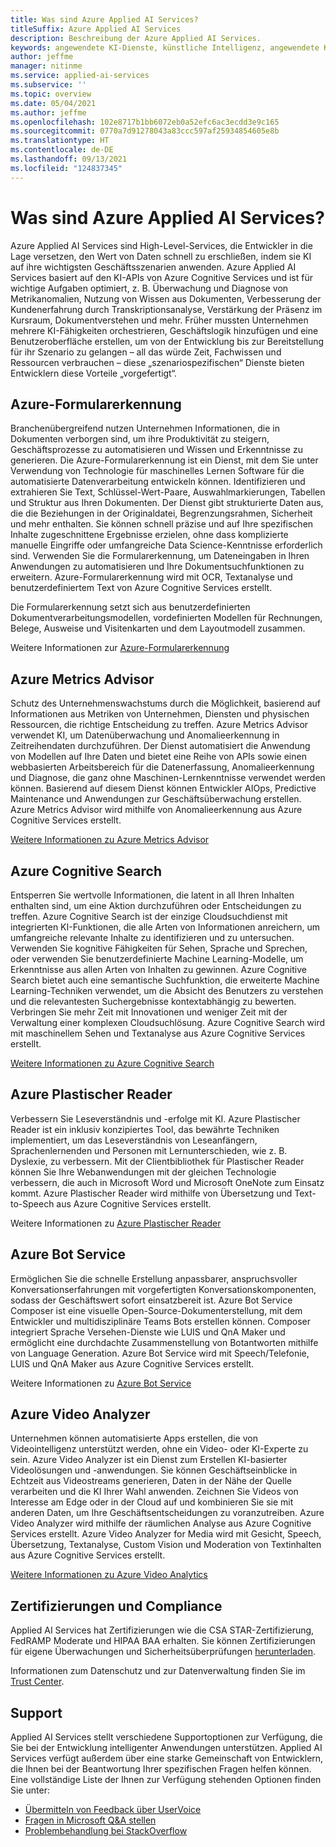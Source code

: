 ```yaml
---
title: Was sind Azure Applied AI Services?
titleSuffix: Azure Applied AI Services
description: Beschreibung der Azure Applied AI Services.
keywords: angewendete KI-Dienste, künstliche Intelligenz, angewendete KI, KI-Dienste, kognitive Suche, angewendete KI-Features
author: jeffme
manager: nitinme
ms.service: applied-ai-services
ms.subservice: ''
ms.topic: overview
ms.date: 05/04/2021
ms.author: jeffme
ms.openlocfilehash: 102e8717b1bb6072eb0a52efc6ac3ecdd3e9c165
ms.sourcegitcommit: 0770a7d91278043a83ccc597af25934854605e8b
ms.translationtype: HT
ms.contentlocale: de-DE
ms.lasthandoff: 09/13/2021
ms.locfileid: "124837345"
---
```

# <a name="what-are-azure-applied-ai-services"></a>Was sind Azure Applied AI Services?

Azure Applied AI Services sind High-Level-Services, die Entwickler in die Lage versetzen, den Wert von Daten schnell zu erschließen, indem sie KI auf ihre wichtigsten Geschäftsszenarien anwenden.  Azure Applied AI Services basiert auf den KI-APIs von Azure Cognitive Services und ist für wichtige Aufgaben optimiert, z. B. Überwachung und Diagnose von Metrikanomalien, Nutzung von Wissen aus Dokumenten, Verbesserung der Kundenerfahrung durch Transkriptionsanalyse, Verstärkung der Präsenz im Kursraum, Dokumentverstehen und mehr. Früher mussten Unternehmen mehrere KI-Fähigkeiten orchestrieren, Geschäftslogik hinzufügen und eine Benutzeroberfläche erstellen, um von der Entwicklung bis zur Bereitstellung für ihr Szenario zu gelangen – all das würde Zeit, Fachwissen und Ressourcen verbrauchen – diese „szenariospezifischen“ Dienste bieten Entwicklern diese Vorteile „vorgefertigt“.

## <a name="azure-form-recognizer"></a>Azure-Formularerkennung

Branchenübergreifend nutzen Unternehmen Informationen, die in Dokumenten verborgen sind, um ihre Produktivität zu steigern, Geschäftsprozesse zu automatisieren und Wissen und Erkenntnisse zu generieren.  Die Azure-Formularerkennung ist ein Dienst, mit dem Sie unter Verwendung von Technologie für maschinelles Lernen Software für die automatisierte Datenverarbeitung entwickeln können. Identifizieren und extrahieren Sie Text, Schlüssel-Wert-Paare, Auswahlmarkierungen, Tabellen und Struktur aus Ihren Dokumenten. Der Dienst gibt strukturierte Daten aus, die die Beziehungen in der Originaldatei, Begrenzungsrahmen, Sicherheit und mehr enthalten. Sie können schnell präzise und auf Ihre spezifischen Inhalte zugeschnittene Ergebnisse erzielen, ohne dass komplizierte manuelle Eingriffe oder umfangreiche Data Science-Kenntnisse erforderlich sind. Verwenden Sie die Formularerkennung, um Dateneingaben in Ihren Anwendungen zu automatisieren und Ihre Dokumentsuchfunktionen zu erweitern.  Azure-Formularerkennung wird mit OCR, Textanalyse und benutzerdefiniertem Text von Azure Cognitive Services erstellt.

Die Formularerkennung setzt sich aus benutzerdefinierten Dokumentverarbeitungsmodellen, vordefinierten Modellen für Rechnungen, Belege, Ausweise und Visitenkarten und dem Layoutmodell zusammen. 

Weitere Informationen zur [Azure-Formularerkennung](./form-recognizer/index.yml)

## <a name="azure-metrics-advisor"></a>Azure Metrics Advisor

Schutz des Unternehmenswachstums durch die Möglichkeit, basierend auf Informationen aus Metriken von Unternehmen, Diensten und physischen Ressourcen, die richtige Entscheidung zu treffen.  Azure Metrics Advisor verwendet KI, um Datenüberwachung und Anomalieerkennung in Zeitreihendaten durchzuführen. Der Dienst automatisiert die Anwendung von Modellen auf Ihre Daten und bietet eine Reihe von APIs sowie einen webbasierten Arbeitsbereich für die Datenerfassung, Anomalieerkennung und Diagnose, die ganz ohne Maschinen-Lernkenntnisse verwendet werden können. Basierend auf diesem Dienst können Entwickler AIOps, Predictive Maintenance und Anwendungen zur Geschäftsüberwachung erstellen.  Azure Metrics Advisor wird mithilfe von Anomalieerkennung aus Azure Cognitive Services erstellt.

[Weitere Informationen zu Azure Metrics Advisor](./metrics-advisor/index.yml)

## <a name="azure-cognitive-search"></a>Azure Cognitive Search

Entsperren Sie wertvolle Informationen, die latent in all Ihren Inhalten enthalten sind, um eine Aktion durchzuführen oder Entscheidungen zu treffen.  Azure Cognitive Search ist der einzige Cloudsuchdienst mit integrierten KI-Funktionen, die alle Arten von Informationen anreichern, um umfangreiche relevante Inhalte zu identifizieren und zu untersuchen. Verwenden Sie kognitive Fähigkeiten für Sehen, Sprache und Sprechen, oder verwenden Sie benutzerdefinierte Machine Learning-Modelle, um Erkenntnisse aus allen Arten von Inhalten zu gewinnen. Azure Cognitive Search bietet auch eine semantische Suchfunktion, die erweiterte Machine Learning-Techniken verwendet, um die Absicht des Benutzers zu verstehen und die relevantesten Suchergebnisse kontextabhängig zu bewerten. Verbringen Sie mehr Zeit mit Innovationen und weniger Zeit mit der Verwaltung einer komplexen Cloudsuchlösung.  Azure Cognitive Search wird mit maschinellem Sehen und Textanalyse aus Azure Cognitive Services erstellt.

[Weitere Informationen zu Azure Cognitive Search](../search/index.yml)

## <a name="azure-immersive-reader"></a>Azure Plastischer Reader

Verbessern Sie Leseverständnis und -erfolge mit KI. Azure Plastischer Reader ist ein inklusiv konzipiertes Tool, das bewährte Techniken implementiert, um das Leseverständnis von Leseanfängern, Sprachenlernenden und Personen mit Lernunterschieden, wie z. B. Dyslexie, zu verbessern. Mit der Clientbibliothek für Plastischer Reader können Sie Ihre Webanwendungen mit der gleichen Technologie verbessern, die auch in Microsoft Word und Microsoft OneNote zum Einsatz kommt. Azure Plastischer Reader wird mithilfe von Übersetzung und Text-to-Speech aus Azure Cognitive Services erstellt.

Weitere Informationen zu [Azure Plastischer Reader](./immersive-reader/index.yml)

## <a name="azure-bot-service"></a>Azure Bot Service

Ermöglichen Sie die schnelle Erstellung anpassbarer, anspruchsvoller Konversationserfahrungen mit vorgefertigten Konversationskomponenten, sodass der Geschäftswert sofort einsatzbereit ist.  Azure Bot Service Composer ist eine visuelle Open-Source-Dokumenterstellung, mit dem Entwickler und multidisziplinäre Teams Bots erstellen können. Composer integriert Sprache Versehen-Dienste wie LUIS und QnA Maker und ermöglicht eine durchdachte Zusammenstellung von Botantworten mithilfe von Language Generation. Azure Bot Service wird mit Speech/Telefonie, LUIS und QnA Maker aus Azure Cognitive Services erstellt.

Weitere Informationen zu [Azure Bot Service](/composer/)

## <a name="azure-video-analyzer"></a>Azure Video Analyzer 

Unternehmen können automatisierte Apps erstellen, die von Videointelligenz unterstützt werden, ohne ein Video- oder KI-Experte zu sein.  Azure Video Analyzer ist ein Dienst zum Erstellen KI-basierter Videolösungen und -anwendungen. Sie können Geschäftseinblicke in Echtzeit aus Videostreams generieren, Daten in der Nähe der Quelle verarbeiten und die KI Ihrer Wahl anwenden. Zeichnen Sie Videos von Interesse am Edge oder in der Cloud auf und kombinieren Sie sie mit anderen Daten, um Ihre Geschäftsentscheidungen zu voranzutreiben.  Azure Video Analyzer wird mithilfe der räumlichen Analyse aus Azure Cognitive Services erstellt.  Azure Video Analyzer for Media wird mit Gesicht, Speech, Übersetzung, Textanalyse, Custom Vision und Moderation von Textinhalten aus Azure Cognitive Services erstellt.  

[Weitere Informationen zu Azure Video Analytics](../azure-video-analyzer/index.yml)

## <a name="certifications-and-compliance"></a>Zertifizierungen und Compliance

Applied AI Services hat Zertifizierungen wie die CSA STAR-Zertifizierung, FedRAMP Moderate und HIPAA BAA erhalten. Sie können Zertifizierungen für eigene Überwachungen und Sicherheitsüberprüfungen [herunterladen](/samples/browse/?redirectedfrom=TechNet-Gallery "Download verfügbar ist").

Informationen zum Datenschutz und zur Datenverwaltung finden Sie im [Trust Center](https://servicetrust.microsoft.com/ "Trust Center").

## <a name="support"></a>Support

Applied AI Services stellt verschiedene Supportoptionen zur Verfügung, die Sie bei der Entwicklung intelligenter Anwendungen unterstützen. Applied AI Services verfügt außerdem über eine starke Gemeinschaft von Entwicklern, die Ihnen bei der Beantwortung Ihrer spezifischen Fragen helfen können. Eine vollständige Liste der Ihnen zur Verfügung stehenden Optionen finden Sie unter:

- [Übermitteln von Feedback über UserVoice](https://aka.ms/AppliedAIUserVoice)
- [Fragen in Microsoft Q&A stellen](/answers/topics/azure-applied-ai-services.html)
- [Problembehandlung bei StackOverflow](https://aka.ms/AppliedAIStackOverflow)